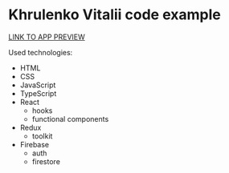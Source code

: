 # Khrulenko Vitalii code example

[LINK TO APP PREVIEW](https://khrulenko.github.io/thebudget/)

Used technologies:

- HTML
- CSS
- JavaScript
- TypeScript
- React
  - hooks
  - functional components
- Redux
  - toolkit
- Firebase
  - auth
  - firestore

